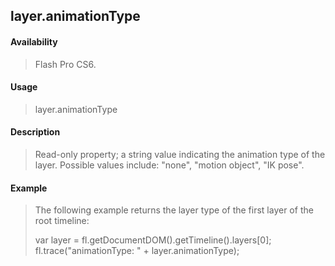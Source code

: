 ## layer.animationType

#### Availability

> Flash Pro CS6.

#### Usage

> layer.animationType

#### Description

> Read-only property; a string value indicating the animation type of the layer. Possible values include: "none", "motion object", "IK pose".

#### Example

> The following example returns the layer type of the first layer of the root timeline:
>
> var layer = fl.getDocumentDOM().getTimeline().layers\[0\]; fl.trace("animationType: " + layer.animationType);
